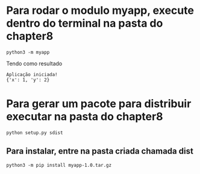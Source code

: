 # Para rodar o modulo myapp, execute dentro do terminal na pasta do chapter8
```
python3 -m myapp 
```
Tendo como resultado
```
Aplicação iniciada!
{'x': 1, 'y': 2}

```


# Para gerar um pacote para distribuir executar na pasta do chapter8
```
python setup.py sdist
```

## Para instalar, entre na pasta criada chamada dist
```python3 -m pip install myapp-1.0.tar.gz```


